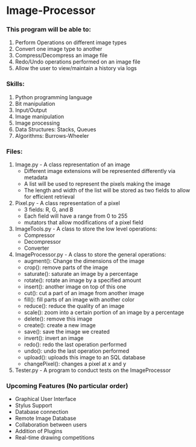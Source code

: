 # Image-Processor
### This program will be able to:
1. Perform Operations on different image types
2. Convert one image type to another
3. Compress/Decompress an image file
4. Redo/Undo operations performed on an image file
5. Allow the user to view/maintain a history via logs
### Skills:
1. Python programming language
2. Bit manipulation
3. Input/Output 
4. Image manipulation
5. Image processing
6. Data Structures: Stacks, Queues
7. Algorithms: Burrows-Wheeler 
### Files:
1. Image.py - A class representation of an image    
    - Different image extensions will be represented differently via metadata
    - A list will be used to represent the pixels making the image
    - The length and width of the list will be stored as two fields to allow for efficient retrieval
2. Pixel.py - A class representation of a pixel
    - 3 fields: R, G, and B
    - Each field will have a range from 0 to 255
    - mutators that allow modifications of a pixel field
3. ImageTools.py - A class to store the low level operations:
    - Compressor
    - Decompressor
    - Converter
4. ImageProcessor.py - A class to store the general operations:
    - augment(): Change the dimensions of the image
    - crop(): remove parts of the image
    - saturate(): saturate an image by a percentage
    - rotate(): rotate an image by a specified amount
    - insert(): another image on top of this one
    - cut(): cut a part of an image from another image
    - fill(): fill parts of an image with another color
    - reduce(): reduce the quality of an image
    - scale(): zoom into a certain portion of an image by a percentage
    - delete(): remove this image
    - create(): create a new image 
    - save(): save the image we created
    - invert(): invert an image
    - redo(): redo the last operation performed
    - undo(): undo the last operation performed
    - upload(): uploads this image to an SQL database
    - changePixel(): changes a pixel at x and y
5. Tester.py - A program to conduct tests on the ImageProcessor
### Upcoming Features (No particular order)
- Graphical User Interface 
- Stylus Support
- Database connection
- Remote Image Database
- Collaboration between users
- Addition of Plugins
- Real-time drawing competitions
